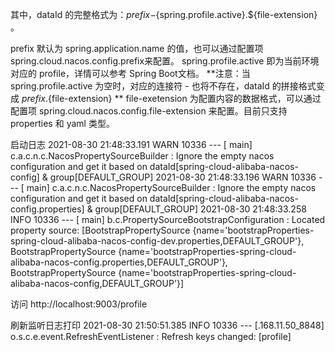 


其中，dataId 的完整格式为：${prefix}-${spring.profile.active}.${file-extension} 。

prefix 默认为 spring.application.name 的值，也可以通过配置项 spring.cloud.nacos.config.prefix来配置。
spring.profile.active 即为当前环境对应的 profile，详情可以参考 Spring Boot文档。 **注意：当 spring.profile.active 为空时，对应的连接符 - 也将不存在，dataId 的拼接格式变成 ${prefix}.${file-extension} **
file-exetension 为配置内容的数据格式，可以通过配置项 spring.cloud.nacos.config.file-extension 来配置。目前只支持 properties 和 yaml 类型。


启动日志
2021-08-30 21:48:33.191  WARN 10336 --- [           main] c.a.c.n.c.NacosPropertySourceBuilder     : Ignore the empty nacos configuration and get it based on dataId[spring-cloud-alibaba-nacos-config] & group[DEFAULT_GROUP]
2021-08-30 21:48:33.196  WARN 10336 --- [           main] c.a.c.n.c.NacosPropertySourceBuilder     : Ignore the empty nacos configuration and get it based on dataId[spring-cloud-alibaba-nacos-config.properties] & group[DEFAULT_GROUP]
2021-08-30 21:48:33.258  INFO 10336 --- [           main] b.c.PropertySourceBootstrapConfiguration : Located property source: [BootstrapPropertySource {name='bootstrapProperties-spring-cloud-alibaba-nacos-config-dev.properties,DEFAULT_GROUP'}, BootstrapPropertySource {name='bootstrapProperties-spring-cloud-alibaba-nacos-config.properties,DEFAULT_GROUP'}, BootstrapPropertySource {name='bootstrapProperties-spring-cloud-alibaba-nacos-config,DEFAULT_GROUP'}]

访问
http://localhost:9003/profile


刷新监听日志打印
2021-08-30 21:50:51.385  INFO 10336 --- [.168.11.50_8848] o.s.c.e.event.RefreshEventListener       : Refresh keys changed: [profile]